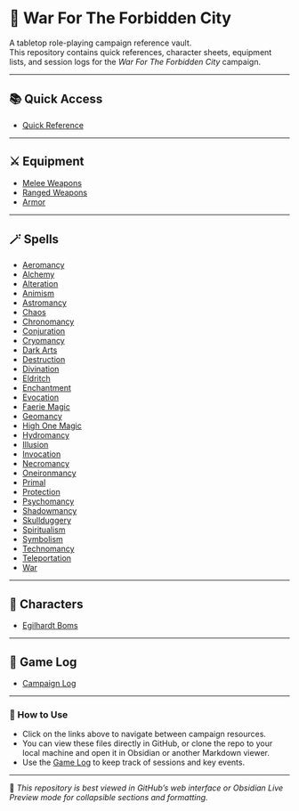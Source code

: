 # 🏯 War For The Forbidden City

A tabletop role-playing campaign reference vault.  
This repository contains quick references, character sheets, equipment lists, and session logs for the *War For The Forbidden City* campaign.

---

## 📚 Quick Access

- [Quick Reference](https://github.com/Dworrall21/War-For-The-Forbidden-City/blob/38361874d8dc02ed782ca66e3302feb5f1c69ab7/Quick%20Reference.md)

---

## ⚔️ Equipment

- [Melee Weapons](https://github.com/Dworrall21/War-For-The-Forbidden-City/blob/38361874d8dc02ed782ca66e3302feb5f1c69ab7/Melee%20Weapons.md)  
- [Ranged Weapons](https://github.com/Dworrall21/War-For-The-Forbidden-City/blob/38361874d8dc02ed782ca66e3302feb5f1c69ab7/Ranged%20Weapons.md)  
- [Armor](https://github.com/Dworrall21/War-For-The-Forbidden-City/blob/38361874d8dc02ed782ca66e3302feb5f1c69ab7/Armor.md)

---

## 🪄 Spells

- [Aeromancy](https://github.com/Dworrall21/War-For-The-Forbidden-City/blob/main/Aeromancy.md)  
- [Alchemy](https://github.com/Dworrall21/War-For-The-Forbidden-City/blob/main/Alchemy.md)  
- [Alteration](https://github.com/Dworrall21/War-For-The-Forbidden-City/blob/main/Alteration.md)  
- [Animism](https://github.com/Dworrall21/War-For-The-Forbidden-City/blob/main/Animism.md)  
- [Astromancy](https://github.com/Dworrall21/War-For-The-Forbidden-City/blob/main/Astromancy.md)  
- [Chaos](https://github.com/Dworrall21/War-For-The-Forbidden-City/blob/main/Chaos.md)  
- [Chronomancy](https://github.com/Dworrall21/War-For-The-Forbidden-City/blob/main/Chronomancy.md)  
- [Conjuration](https://github.com/Dworrall21/War-For-The-Forbidden-City/blob/main/Conjuration.md)  
- [Cryomancy](https://github.com/Dworrall21/War-For-The-Forbidden-City/blob/main/Cryomancy.md)  
- [Dark Arts](https://github.com/Dworrall21/War-For-The-Forbidden-City/blob/main/Dark%20Arts.md)  
- [Destruction](https://github.com/Dworrall21/War-For-The-Forbidden-City/blob/main/Destruction.md)  
- [Divination](https://github.com/Dworrall21/War-For-The-Forbidden-City/blob/main/Divination.md)  
- [Eldritch](https://github.com/Dworrall21/War-For-The-Forbidden-City/blob/main/Eldritch.md)  
- [Enchantment](https://github.com/Dworrall21/War-For-The-Forbidden-City/blob/main/Enchantment.md)  
- [Evocation](https://github.com/Dworrall21/War-For-The-Forbidden-City/blob/main/Evocation.md)  
- [Faerie Magic](https://github.com/Dworrall21/War-For-The-Forbidden-City/blob/main/Faerie%20Magic.md)  
- [Geomancy](https://github.com/Dworrall21/War-For-The-Forbidden-City/blob/main/Geomancy.md)  
- [High One Magic](https://github.com/Dworrall21/War-For-The-Forbidden-City/blob/main/High%20One%20Magic.md)  
- [Hydromancy](https://github.com/Dworrall21/War-For-The-Forbidden-City/blob/main/Hydromancy.md)  
- [Illusion](https://github.com/Dworrall21/War-For-The-Forbidden-City/blob/main/Illusion.md)  
- [Invocation](https://github.com/Dworrall21/War-For-The-Forbidden-City/blob/main/Invocation.md)  
- [Necromancy](https://github.com/Dworrall21/War-For-The-Forbidden-City/blob/main/Necromancy.md)  
- [Oneironmancy](https://github.com/Dworrall21/War-For-The-Forbidden-City/blob/main/Oneironmancy.md)  
- [Primal](https://github.com/Dworrall21/War-For-The-Forbidden-City/blob/main/Primal.md)  
- [Protection](https://github.com/Dworrall21/War-For-The-Forbidden-City/blob/main/Protection.md)  
- [Psychomancy](https://github.com/Dworrall21/War-For-The-Forbidden-City/blob/main/Psychomancy.md)  
- [Shadowmancy](https://github.com/Dworrall21/War-For-The-Forbidden-City/blob/main/Shadowmancy.md)  
- [Skullduggery](https://github.com/Dworrall21/War-For-The-Forbidden-City/blob/main/Skullduggery.md)  
- [Spiritualism](https://github.com/Dworrall21/War-For-The-Forbidden-City/blob/main/Spiritualism.md)  
- [Symbolism](https://github.com/Dworrall21/War-For-The-Forbidden-City/blob/main/Symbolism.md)  
- [Technomancy](https://github.com/Dworrall21/War-For-The-Forbidden-City/blob/main/Technomancy.md)  
- [Teleportation](https://github.com/Dworrall21/War-For-The-Forbidden-City/blob/main/Teleportation.md)  
- [War](https://github.com/Dworrall21/War-For-The-Forbidden-City/blob/main/War.md)

---


## 👤 Characters

- [Egilhardt Boms](https://github.com/Dworrall21/War-For-The-Forbidden-City/blob/38361874d8dc02ed782ca66e3302feb5f1c69ab7/Egilhardt%20Boms.md)

---

## 📝 Game Log

- [Campaign Log](https://github.com/Dworrall21/War-For-The-Forbidden-City/blob/7273d801ac930dd161170ecc7bd5da2465949c01/Game%20Log.md)

---

### 🧭 How to Use

- Click on the links above to navigate between campaign resources.  
- You can view these files directly in GitHub, or clone the repo to your local machine and open it in Obsidian or another Markdown viewer.  
- Use the [Game Log](https://github.com/Dworrall21/War-For-The-Forbidden-City/blob/7273d801ac930dd161170ecc7bd5da2465949c01/Game%20Log.md) to keep track of sessions and key events.

---

📌 *This repository is best viewed in GitHub’s web interface or Obsidian Live Preview mode for collapsible sections and formatting.*
